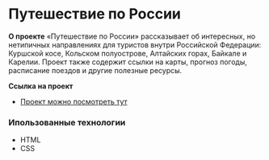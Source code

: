 # Путешествие по России

**О проекте**
«Путешествие по России» рассказывает об интересных, но нетипичных направлениях для туристов внутри Российской Федерации: Куршской косе, Кольском полуострове, Алтайских горах, Байкале и Карелии. Проект также содержит ссылки на карты, прогноз погоды, расписание поездов и другие полезные ресурсы.

**Ссылка на проект**

* [Проект можно посмотреть тут](https://virshin.github.io/russian-travel/)

### Ипользованные технологии
* HTML
* CSS
